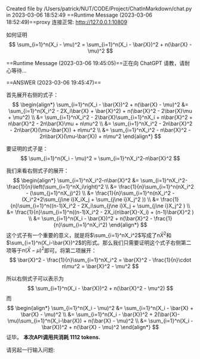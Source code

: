 Created file by /Users/patrick/NUT/CODE/Project/ChatInMarkdown/chat.py in 2023-03-06 18:52:49
==Runtime Message (2023-03-06 18:52:49)==proxy 连接正常: http://127.0.0.1:10809




如何证明
$$
\sum_{i=1}^n(X_i - \mu)^2 = \sum_{i=1}^n(X_i - \bar{X})^2 + n(\bar{X} - \mu)^2
$$



==Runtime Message (2023-03-06 19:45:05)==正在向 ChatGPT 请教，请耐心等待...

==ANSWER (2023-03-06 19:45:47)==


首先展开右侧的式子：
$$
\begin{align*}
\sum_{i=1}^n(X_i - \bar{X})^2 + n(\bar{X} - \mu)^2 &= \sum_{i=1}^n(X_i^2 - 2X_i\bar{X} + \bar{X}^2) + n(\bar{X}^2 - 2\bar{X}\mu + \mu^2) \\
&= \sum_{i=1}^nX_i^2 - 2\bar{X}\sum_{i=1}^nX_i + n\bar{X}^2 + n\bar{X}^2 - 2n\bar{X}\mu + n\mu^2 \\
&= \sum_{i=1}^nX_i^2 - 2n\bar{X}^2 - 2n\bar{X}(\mu-\bar{X}) + n\mu^2 \\
&= \sum_{i=1}^nX_i^2 - n\bar{X}^2 - 2n\bar{X}(\mu-\bar{X}) + n\mu^2
\end{align*}
$$

要证明的式子是：
$$
\sum_{i=1}^n(X_i - \mu)^2 = \sum_{i=1}^nX_i^2-n\bar{X}^2
$$

我们来看右侧式子的展开：
$$
\begin{align*}
\sum_{i=1}^nX_i^2-n\bar{X}^2 &= \sum_{i=1}^nX_i^2-\frac{1}{n}\left(\sum_{i=1}^nX_i\right)^2 \\
&= \frac{1}{n}\sum_{i=1}^n(nX_i^2 - (\sum_{j=1}^nX_j)^2) \\
&= \frac{1}{n}\sum_{i=1}^n(nX_i^2 - (X_i^2+2\sum_{j\ne i}X_iX_j + \sum_{j\ne i}X_j^2 )) \\
&= \frac{1}{n}\sum_{i=1}^n((n-1)X_i^2 - 2X_i\sum_{j\ne i}X_j + \sum_{j\ne i}X_j^2 ) \\
&= \frac{1}{n}\sum_{i=1}^n((n-1)X_i^2 - 2X_i(n\bar{X}-X_i) + (n-1)\bar{X}^2 ) \\
&= \sum_{i=1}^n(X_i - \bar{X})^2 + n(\bar{X}^2 - \frac{1}{n}\sum_{i=1}^nX_i^2)
\end{align*}
$$
这个式子有一个重要的意义，就是将$\sum_{i=1}^nX_i^2$写成了$n\bar{X}^2$和$\sum_{i=1}^n(X_i-\bar{X})^2$的形式。那么我们只需要证明这个式子右侧第二项等于$n(\bar{X}-\mu)^2$即可。将第二项展开：
$$
\bar{X}^2 - \frac{1}{n}\sum_{i=1}^nX_i^2 = \bar{X}^2 - \frac{1}{n}\cdot n\mu^2 = \bar{X}^2 - \mu^2
$$

所以右侧式子可以表示为
$$
\sum_{i=1}^n(X_i - \bar{X})^2 + n(\bar{X}^2 - \mu^2)
$$
而
$$
\begin{align*}
\sum_{i=1}^n(X_i - \mu)^2 &= \sum_{i=1}^n(X_i - \bar{X} + \bar{X} - \mu)^2 \\
&= \sum_{i=1}^n(X_i - \bar{X})^2 + 2(\bar{X}-\mu)\sum_{i=1}^n(X_i-\bar{X}) + n(\bar{X} - \mu)^2 \\
&= \sum_{i=1}^n(X_i - \bar{X})^2 + n(\bar{X} - \mu)^2
\end{align*}
$$
证毕。
**本次API调用共消耗 1112 tokens.**

请另起一行输入问题:

